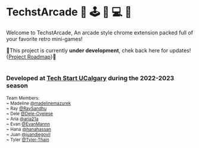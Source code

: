 # TechstArcade 🤖 🕹️ 👾 💻 🌟
Welcome to TechstArcade, An arcade style chrome extension packed full of your favorite retro mini-games!

🚧This project is currently **under development**, chek back here for updates! 
{[Project Roadmap](https://github.com/orgs/techstartucalgary/projects/7)}🚧

#
### Developed at [Tech Start UCalgary](https://github.com/techstartucalgary) during the 2022-2023 season
<sub>Team Members:  
~ Madeline [@madelinemazurek](https://github.com/madelinemazurek)  
~ Ray [@RaySandhu](https://github.com/RaySandhu)  
~ Dele [@Dele-Oyelese](https://github.com/Dele-Oyelese)  
~ Aria [@aria21a](https://github.com/aria21a)  
~ Evan [@EvanMannn](https://github.com/EvanMannn)  
~ Hana [@hanahassan](https://github.com/hanahassan)  
~ Juan [@juandiegovil](https://github.com/juandiegovil)  
~ Tyler [@Tyler-Thain](https://github.com/Tyler-Thain) </sub>
  
